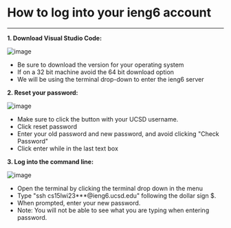 # **How to log into your ieng6 account**
---

**1. Download Visual Studio Code:**

![image](https://user-images.githubusercontent.com/122496390/211969910-419f35b2-4026-4a6b-b74a-b8cbbef23163.png)
* Be sure to download the version for your operating system
* If on a 32 bit machine avoid the 64 bit download option
* We will be using the terminal drop-down to enter the ieng6 server

**2. Reset your password:**

![image](https://user-images.githubusercontent.com/122496390/211969278-3ade5870-a76b-4492-9a27-c3e9f702682f.png)
* Make sure to click the button with your UCSD username.
* Click reset password
* Enter your old password and new password, and avoid clicking "Check Password"
* Click enter while in the last text box

**3. Log into the command line:**

![image](https://user-images.githubusercontent.com/122496390/211970875-b9840a88-8d98-43c7-bafa-1ceee100d66e.png)
* Open the terminal by clicking the terminal drop down in the menu
* Type "ssh cs15lwi23***@ieng6.ucsd.edu" following the dollar sign $.
* When prompted, enter your new password.
* Note: You will not be able to see what you are typing when entering password.
